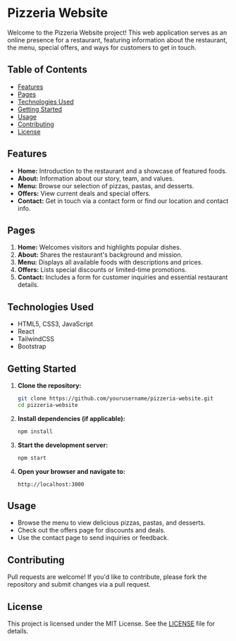 # Pizzeria Website

Welcome to the Pizzeria Website project! This web application serves as an online presence for a restaurant, featuring information about the restaurant, the menu, special offers, and ways for customers to get in touch.

## Table of Contents

- [Features](#features)
- [Pages](#pages)
- [Technologies Used](#technologies-used)
- [Getting Started](#getting-started)
- [Usage](#usage)
- [Contributing](#contributing)
- [License](#license)

## Features

- **Home:** Introduction to the restaurant and a showcase of featured foods.
- **About:** Information about our story, team, and values.
- **Menu:** Browse our selection of pizzas, pastas, and desserts.
- **Offers:** View current deals and special offers.
- **Contact:** Get in touch via a contact form or find our location and contact info.

## Pages

1. **Home:** Welcomes visitors and highlights popular dishes.
2. **About:** Shares the restaurant's background and mission.
3. **Menu:** Displays all available foods with descriptions and prices.
4. **Offers:** Lists special discounts or limited-time promotions.
5. **Contact:** Includes a form for customer inquiries and essential restaurant details.

## Technologies Used

- HTML5, CSS3, JavaScript
- React
- TailwindCSS
- Bootstrap

## Getting Started

1. **Clone the repository:**
   ```bash
   git clone https://github.com/yourusername/pizzeria-website.git
   cd pizzeria-website
   ```
2. **Install dependencies (if applicable):**
   ```bash
   npm install
   ```

3. **Start the development server:**
   ```bash
   npm start
   ```

4. **Open your browser and navigate to:**
   ```
   http://localhost:3000
   ```

## Usage

- Browse the menu to view delicious pizzas, pastas, and desserts.
- Check out the offers page for discounts and deals.
- Use the contact page to send inquiries or feedback.

## Contributing

Pull requests are welcome! If you'd like to contribute, please fork the repository and submit changes via a pull request.

## License

This project is licensed under the MIT License. See the [LICENSE](LICENSE) file for details.
